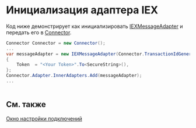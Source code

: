 # Инициализация адаптера IEX

Код ниже демонстрирует как инициализировать [IEXMessageAdapter](xref:StockSharp.IEX.IEXMessageAdapter) и передать его в [Connector](xref:StockSharp.Algo.Connector).

```cs
Connector Connector = new Connector();				
...				
var messageAdapter = new IEXMessageAdapter(Connector.TransactionIdGenerator)
{
	Token  = "<Your Token>".To<SecureString>(),
};
Connector.Adapter.InnerAdapters.Add(messageAdapter);
...	
							
```

## См. также

[Окно настройки подключений](../../../graphical_user_interface/connection_settings_window.md)
